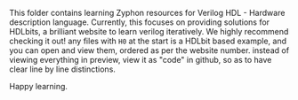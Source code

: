 This folder contains learning Zyphon resources for Verilog HDL - Hardware description language.
Currently, this focuses on providing solutions for HDLbits, a brilliant website to learn verilog iteratively.
We highly recommend checking it out!
any files with `H0` at the start is a HDLbit based example, and you can open and view them, ordered as per the website number.
instead of viewing everything in preview, view it as "code" in github, so as to have clear line by line distinctions.

Happy learning.